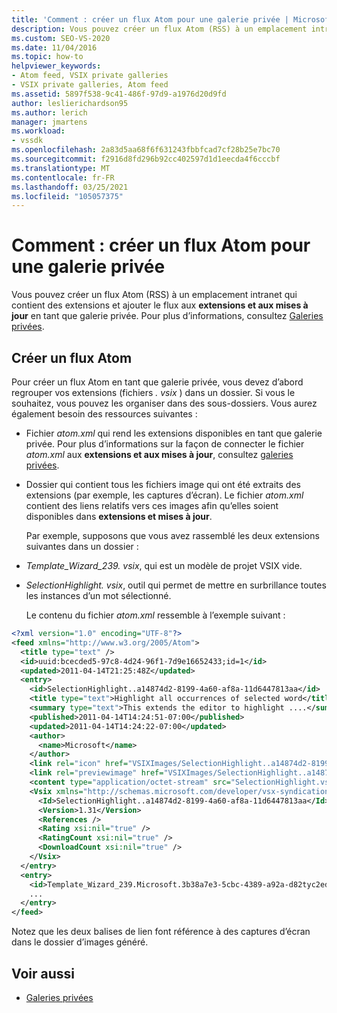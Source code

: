```yaml
---
title: 'Comment : créer un flux Atom pour une galerie privée | Microsoft Docs'
description: Vous pouvez créer un flux Atom (RSS) à un emplacement intranet qui contient des extensions et ajouter le flux aux extensions et aux mises à jour en tant que galerie privée.
ms.custom: SEO-VS-2020
ms.date: 11/04/2016
ms.topic: how-to
helpviewer_keywords:
- Atom feed, VSIX private galleries
- VSIX private galleries, Atom feed
ms.assetid: 5897f538-9c41-486f-97d9-a1976d20d9fd
author: leslierichardson95
ms.author: lerich
manager: jmartens
ms.workload:
- vssdk
ms.openlocfilehash: 2a83d5aa68f6f631243fbbfcad7cf28b25e7bc70
ms.sourcegitcommit: f2916d8fd296b92cc402597d1d1eecda4f6cccbf
ms.translationtype: MT
ms.contentlocale: fr-FR
ms.lasthandoff: 03/25/2021
ms.locfileid: "105057375"
---
```

# <a name="how-to-create-an-atom-feed-for-a-private-gallery"></a>Comment : créer un flux Atom pour une galerie privée
Vous pouvez créer un flux Atom (RSS) à un emplacement intranet qui contient des extensions et ajouter le flux aux **extensions et aux mises à jour** en tant que galerie privée. Pour plus d’informations, consultez [Galeries privées](../extensibility/private-galleries.md).

## <a name="create-an-atom-feed"></a>Créer un flux Atom
 Pour créer un flux Atom en tant que galerie privée, vous devez d’abord regrouper vos extensions (fichiers *. vsix* ) dans un dossier. Si vous le souhaitez, vous pouvez les organiser dans des sous-dossiers. Vous aurez également besoin des ressources suivantes :

- Fichier *atom.xml* qui rend les extensions disponibles en tant que galerie privée. Pour plus d’informations sur la façon de connecter le fichier *atom.xml* aux **extensions et aux mises à jour**, consultez [galeries privées](../extensibility/private-galleries.md).

- Dossier qui contient tous les fichiers image qui ont été extraits des extensions (par exemple, les captures d’écran). Le fichier *atom.xml* contient des liens relatifs vers ces images afin qu’elles soient disponibles dans **extensions et mises à jour**.

  Par exemple, supposons que vous avez rassemblé les deux extensions suivantes dans un dossier :

- *Template_Wizard_239. vsix*, qui est un modèle de projet VSIX vide.

- *SelectionHighlight. vsix*, outil qui permet de mettre en surbrillance toutes les instances d’un mot sélectionné.

  Le contenu du fichier *atom.xml* ressemble à l’exemple suivant :

```xml
<?xml version="1.0" encoding="UTF-8"?>
<feed xmlns="http://www.w3.org/2005/Atom">
  <title type="text" />
  <id>uuid:bcecded5-97c8-4d24-96f1-7d9e16652433;id=1</id>
  <updated>2011-04-14T21:25:48Z</updated>
  <entry>
    <id>SelectionHighlight..a14874d2-8199-4a60-af8a-11d6447813aa</id>
    <title type="text">Highlight all occurrences of selected word</title>
    <summary type="text">This extends the editor to highlight ....</summary>
    <published>2011-04-14T14:24:51-07:00</published>
    <updated>2011-04-14T14:24:22-07:00</updated>
    <author>
      <name>Microsoft</name>
    </author>
    <link rel="icon" href="VSIXImages/SelectionHighlight..a14874d2-8199-4a60-af8a-11d6447813aa_Icon_SelectionHighlightIcon.jpg" />
    <link rel="previewimage" href="VSIXImages/SelectionHighlight..a14874d2-8199-4a60-af8a-11d6447813aa_PreviewImage_SelectionHighlight.jpg" />
    <content type="application/octet-stream" src="SelectionHighlight.vsix" />
    <Vsix xmlns="http://schemas.microsoft.com/developer/vsx-syndication-schema/2010" xmlns:xsd="http://www.w3.org/2001/XMLSchema" xmlns:xsi="http://www.w3.org/2001/XMLSchema-instance">
      <Id>SelectionHighlight..a14874d2-8199-4a60-af8a-11d6447813aa</Id>
      <Version>1.31</Version>
      <References />
      <Rating xsi:nil="true" />
      <RatingCount xsi:nil="true" />
      <DownloadCount xsi:nil="true" />
    </Vsix>
  </entry>
  <entry>
    <id>Template_Wizard_239.Microsoft.3b38a7e3-5cbc-4389-a92a-d82tyc2ed592</id>
    ...
  </entry>
</feed>
```

 Notez que les deux balises de lien font référence à des captures d’écran dans le dossier d’images généré.

## <a name="see-also"></a>Voir aussi
- [Galeries privées](../extensibility/private-galleries.md)
